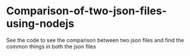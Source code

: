 # Comparison-of-two-json-files-using-nodejs
See the code to see the comparison between two json files and find the common things in both the json files
